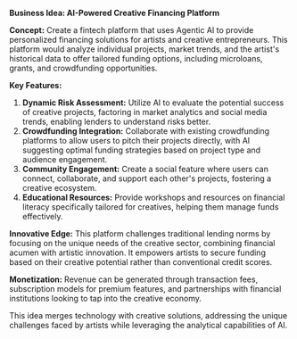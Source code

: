 **Business Idea: AI-Powered Creative Financing Platform**

**Concept:** Create a fintech platform that uses Agentic AI to provide personalized financing solutions for artists and creative entrepreneurs. This platform would analyze individual projects, market trends, and the artist's historical data to offer tailored funding options, including microloans, grants, and crowdfunding opportunities.

**Key Features:**
1. **Dynamic Risk Assessment:** Utilize AI to evaluate the potential success of creative projects, factoring in market analytics and social media trends, enabling lenders to understand risks better.
2. **Crowdfunding Integration:** Collaborate with existing crowdfunding platforms to allow users to pitch their projects directly, with AI suggesting optimal funding strategies based on project type and audience engagement.
3. **Community Engagement:** Create a social feature where users can connect, collaborate, and support each other's projects, fostering a creative ecosystem.
4. **Educational Resources:** Provide workshops and resources on financial literacy specifically tailored for creatives, helping them manage funds effectively.

**Innovative Edge:** This platform challenges traditional lending norms by focusing on the unique needs of the creative sector, combining financial acumen with artistic innovation. It empowers artists to secure funding based on their creative potential rather than conventional credit scores.

**Monetization:** Revenue can be generated through transaction fees, subscription models for premium features, and partnerships with financial institutions looking to tap into the creative economy.

This idea merges technology with creative solutions, addressing the unique challenges faced by artists while leveraging the analytical capabilities of AI.